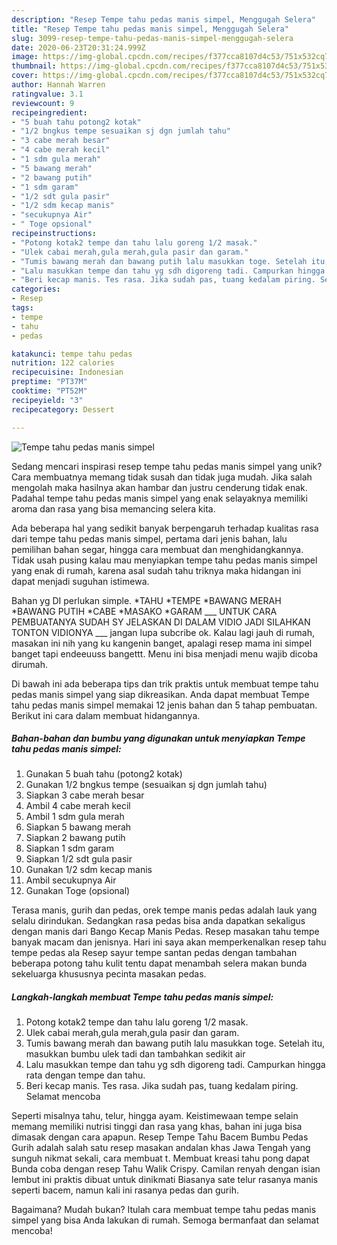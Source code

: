 ```yaml
---
description: "Resep Tempe tahu pedas manis simpel, Menggugah Selera"
title: "Resep Tempe tahu pedas manis simpel, Menggugah Selera"
slug: 3099-resep-tempe-tahu-pedas-manis-simpel-menggugah-selera
date: 2020-06-23T20:31:24.999Z
image: https://img-global.cpcdn.com/recipes/f377cca8107d4c53/751x532cq70/tempe-tahu-pedas-manis-simpel-foto-resep-utama.jpg
thumbnail: https://img-global.cpcdn.com/recipes/f377cca8107d4c53/751x532cq70/tempe-tahu-pedas-manis-simpel-foto-resep-utama.jpg
cover: https://img-global.cpcdn.com/recipes/f377cca8107d4c53/751x532cq70/tempe-tahu-pedas-manis-simpel-foto-resep-utama.jpg
author: Hannah Warren
ratingvalue: 3.1
reviewcount: 9
recipeingredient:
- "5 buah tahu potong2 kotak"
- "1/2 bngkus tempe sesuaikan sj dgn jumlah tahu"
- "3 cabe merah besar"
- "4 cabe merah kecil"
- "1 sdm gula merah"
- "5 bawang merah"
- "2 bawang putih"
- "1 sdm garam"
- "1/2 sdt gula pasir"
- "1/2 sdm kecap manis"
- "secukupnya Air"
- " Toge opsional"
recipeinstructions:
- "Potong kotak2 tempe dan tahu lalu goreng 1/2 masak."
- "Ulek cabai merah,gula merah,gula pasir dan garam."
- "Tumis bawang merah dan bawang putih lalu masukkan toge. Setelah itu, masukkan bumbu ulek tadi dan tambahkan sedikit air"
- "Lalu masukkan tempe dan tahu yg sdh digoreng tadi. Campurkan hingga rata dengan tempe dan tahu."
- "Beri kecap manis. Tes rasa. Jika sudah pas, tuang kedalam piring. Selamat mencoba"
categories:
- Resep
tags:
- tempe
- tahu
- pedas

katakunci: tempe tahu pedas 
nutrition: 122 calories
recipecuisine: Indonesian
preptime: "PT37M"
cooktime: "PT52M"
recipeyield: "3"
recipecategory: Dessert

---
```



![Tempe tahu pedas manis simpel](https://img-global.cpcdn.com/recipes/f377cca8107d4c53/751x532cq70/tempe-tahu-pedas-manis-simpel-foto-resep-utama.jpg)

Sedang mencari inspirasi resep tempe tahu pedas manis simpel yang unik? Cara membuatnya memang tidak susah dan tidak juga mudah. Jika salah mengolah maka hasilnya akan hambar dan justru cenderung tidak enak. Padahal tempe tahu pedas manis simpel yang enak selayaknya memiliki aroma dan rasa yang bisa memancing selera kita.

Ada beberapa hal yang sedikit banyak berpengaruh terhadap kualitas rasa dari tempe tahu pedas manis simpel, pertama dari jenis bahan, lalu pemilihan bahan segar, hingga cara membuat dan menghidangkannya. Tidak usah pusing kalau mau menyiapkan tempe tahu pedas manis simpel yang enak di rumah, karena asal sudah tahu triknya maka hidangan ini dapat menjadi suguhan istimewa.

Bahan yg DI perlukan simple. *TAHU *TEMPE *BAWANG MERAH *BAWANG PUTIH *CABE *MASAKO *GARAM ___ UNTUK CARA PEMBUATANYA SUDAH SY JELASKAN DI DALAM VIDIO JADI SILAHKAN TONTON VIDIONYA ___ jangan lupa subcribe ok. Kalau lagi jauh di rumah, masakan ini nih yang ku kangenin banget, apalagi resep mama ini simpel banget tapi endeeuuss bangettt. Menu ini bisa menjadi menu wajib dicoba dirumah.


Di bawah ini ada beberapa tips dan trik praktis untuk membuat tempe tahu pedas manis simpel yang siap dikreasikan. Anda dapat membuat Tempe tahu pedas manis simpel memakai 12 jenis bahan dan 5 tahap pembuatan. Berikut ini cara dalam membuat hidangannya.

<!--inarticleads1-->

##### Bahan-bahan dan bumbu yang digunakan untuk menyiapkan Tempe tahu pedas manis simpel:

1. Gunakan 5 buah tahu (potong2 kotak)
1. Gunakan 1/2 bngkus tempe (sesuaikan sj dgn jumlah tahu)
1. Siapkan 3 cabe merah besar
1. Ambil 4 cabe merah kecil
1. Ambil 1 sdm gula merah
1. Siapkan 5 bawang merah
1. Siapkan 2 bawang putih
1. Siapkan 1 sdm garam
1. Siapkan 1/2 sdt gula pasir
1. Gunakan 1/2 sdm kecap manis
1. Ambil secukupnya Air
1. Gunakan  Toge (opsional)


Terasa manis, gurih dan pedas, orek tempe manis pedas adalah lauk yang selalu dirindukan. Sedangkan rasa pedas bisa anda dapatkan sekaligus dengan manis dari Bango Kecap Manis Pedas. Resep masakan tahu tempe banyak macam dan jenisnya. Hari ini saya akan memperkenalkan resep tahu tempe pedas ala Resep sayur tempe santan pedas dengan tambahan beberapa potong tahu kulit tentu dapat menambah selera makan bunda sekeluarga khususnya pecinta masakan pedas. 

<!--inarticleads2-->

##### Langkah-langkah membuat Tempe tahu pedas manis simpel:

1. Potong kotak2 tempe dan tahu lalu goreng 1/2 masak.
1. Ulek cabai merah,gula merah,gula pasir dan garam.
1. Tumis bawang merah dan bawang putih lalu masukkan toge. Setelah itu, masukkan bumbu ulek tadi dan tambahkan sedikit air
1. Lalu masukkan tempe dan tahu yg sdh digoreng tadi. Campurkan hingga rata dengan tempe dan tahu.
1. Beri kecap manis. Tes rasa. Jika sudah pas, tuang kedalam piring. Selamat mencoba


Seperti misalnya tahu, telur, hingga ayam. Keistimewaan tempe selain memang memiliki nutrisi tinggi dan rasa yang khas, bahan ini juga bisa dimasak dengan cara apapun. Resep Tempe Tahu Bacem Bumbu Pedas Gurih adalah salah satu resep masakan andalan khas Jawa Tengah yang sunguh nikmat sekali, cara membuat t. Membuat kreasi tahu pong dapat Bunda coba dengan resep Tahu Walik Crispy. Camilan renyah dengan isian lembut ini praktis dibuat untuk dinikmati Biasanya sate telur rasanya manis seperti bacem, namun kali ini rasanya pedas dan gurih. 

Bagaimana? Mudah bukan? Itulah cara membuat tempe tahu pedas manis simpel yang bisa Anda lakukan di rumah. Semoga bermanfaat dan selamat mencoba!
